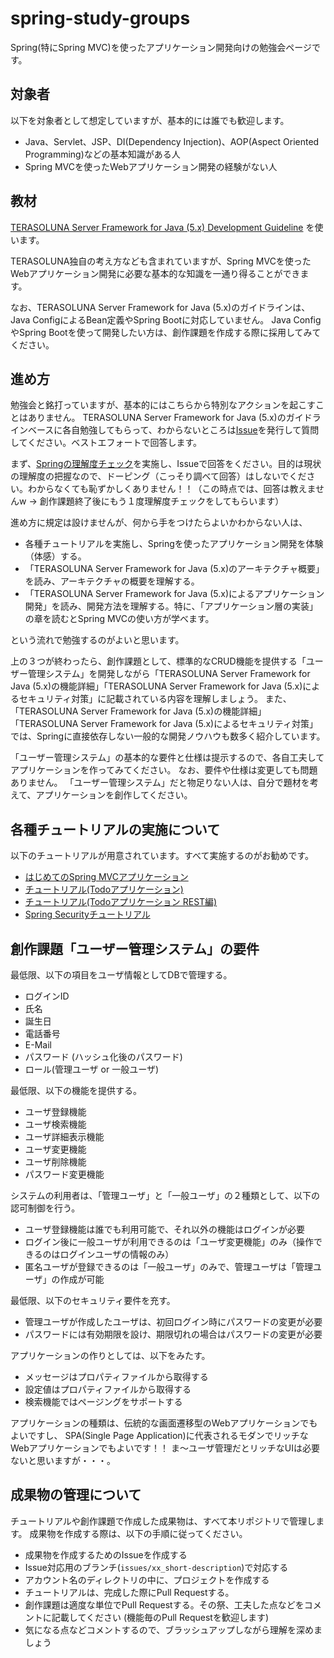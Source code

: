 # spring-study-groups
Spring(特にSpring MVC)を使ったアプリケーション開発向けの勉強会ページです。

## 対象者

以下を対象者として想定していますが、基本的には誰でも歓迎します。

* Java、Servlet、JSP、DI(Dependency Injection)、AOP(Aspect Oriented Programming)などの基本知識がある人
* Spring MVCを使ったWebアプリケーション開発の経験がない人

## 教材

[TERASOLUNA Server Framework for Java (5.x) Development Guideline](http://terasolunaorg.github.io/guideline/) を使います。

TERASOLUNA独自の考え方なども含まれていますが、Spring MVCを使ったWebアプリケーション開発に必要な基本的な知識を一通り得ることができます。

なお、TERASOLUNA Server Framework for Java (5.x)のガイドラインは、Java ConfigによるBean定義やSpring Bootに対応していません。
Java ConfigやSpring Bootを使って開発したい方は、創作課題を作成する際に採用してみてください。

## 進め方

勉強会と銘打っていますが、基本的にはこちらから特別なアクションを起こすことはありません。
TERASOLUNA Server Framework for Java (5.x)のガイドラインベースに各自勉強してもらって、わからないところは[Issue](https://github.com/kazuki43zoo/spring-study-groups/issues/new)を発行して質問してください。ベストエフォートで回答します。

まず、[Springの理解度チェック](http://terasolunaorg.github.io/guideline/5.0.1.RELEASE/ja/Appendix/SpringComprehensionCheck.html)を実施し、Issueで回答をください。目的は現状の理解度の把握なので、ドーピング（こっそり調べて回答）はしないでください。わからなくても恥ずかしくありません！！（この時点では、回答は教えませんw -> 創作課題終了後にもう１度理解度チェックをしてもらいます）

進め方に規定は設けませんが、何から手をつけたらよいかわからない人は、

* 各種チュートリアルを実施し、Springを使ったアプリケーション開発を体験（体感）する。
* 「TERASOLUNA Server Framework for Java (5.x)のアーキテクチャ概要」を読み、アーキテクチャの概要を理解する。
* 「TERASOLUNA Server Framework for Java (5.x)によるアプリケーション開発」を読み、開発方法を理解する。特に、「アプリケーション層の実装」の章を読むとSpring MVCの使い方が学べます。

という流れで勉強するのがよいと思います。

上の３つが終わったら、創作課題として、標準的なCRUD機能を提供する「ユーザー管理システム」を開発しながら「TERASOLUNA Server Framework for Java (5.x)の機能詳細」「TERASOLUNA Server Framework for Java (5.x)によるセキュリティ対策」に記載されている内容を理解しましょう。
また、「TERASOLUNA Server Framework for Java (5.x)の機能詳細」「TERASOLUNA Server Framework for Java (5.x)によるセキュリティ対策」では、Springに直接依存しない一般的な開発ノウハウも数多く紹介しています。

「ユーザー管理システム」の基本的な要件と仕様は提示するので、各自工夫してアプリケーションを作ってみてください。
なお、要件や仕様は変更しても問題ありません。
「ユーザー管理システム」だと物足りない人は、自分で題材を考えて、アプリケーションを創作してください。

## 各種チュートリアルの実施について

以下のチュートリアルが用意されています。すべて実施するのがお勧めです。

* [はじめてのSpring MVCアプリケーション](http://terasolunaorg.github.io/guideline/5.0.1.RELEASE/ja/Overview/FirstApplication.html)
* [チュートリアル(Todoアプリケーション)](http://terasolunaorg.github.io/guideline/5.0.1.RELEASE/ja/TutorialTodo/index.html)
* [チュートリアル(Todoアプリケーション REST編)](http://terasolunaorg.github.io/guideline/5.0.1.RELEASE/ja/TutorialREST/index.html)
* [Spring Securityチュートリアル](http://terasolunaorg.github.io/guideline/5.0.1.RELEASE/ja/Security/Tutorial.html)

## 創作課題「ユーザー管理システム」の要件

最低限、以下の項目をユーザ情報としてDBで管理する。

* ログインID
* 氏名
* 誕生日
* 電話番号
* E-Mail
* パスワード (ハッシュ化後のパスワード)
* ロール(管理ユーザ or 一般ユーザ)

最低限、以下の機能を提供する。

* ユーザ登録機能
* ユーザ検索機能
* ユーザ詳細表示機能
* ユーザ変更機能
* ユーザ削除機能
* パスワード変更機能

システムの利用者は、「管理ユーザ」と「一般ユーザ」の２種類として、以下の認可制御を行う。

* ユーザ登録機能は誰でも利用可能で、それ以外の機能はログインが必要
* ログイン後に一般ユーザが利用できるのは「ユーザ変更機能」のみ（操作できるのはログインユーザの情報のみ）
* 匿名ユーザが登録できるのは「一般ユーザ」のみで、管理ユーザは「管理ユーザ」の作成が可能

最低限、以下のセキュリティ要件を充す。

* 管理ユーザが作成したユーザは、初回ログイン時にパスワードの変更が必要
* パスワードには有効期限を設け、期限切れの場合はパスワードの変更が必要

アプリケーションの作りとしては、以下をみたす。

* メッセージはプロパティファイルから取得する
* 設定値はプロパティファイルから取得する
* 検索機能ではページングをサポートする

アプリケーションの種類は、伝統的な画面遷移型のWebアプリケーションでもよいですし、
SPA(Single Page Application)に代表されるモダンでリッチなWebアプリケーションでもよいです！！
ま〜ユーザ管理だとリッチなUIは必要ないと思いますが・・・。

## 成果物の管理について

チュートリアルや創作課題で作成した成果物は、すべて本リポジトリで管理します。
成果物を作成する際は、以下の手順に従ってください。

* 成果物を作成するためのIssueを作成する
* Issue対応用のブランチ(`issues/xx_short-description`)で対応する
* アカウント名のディレクトリの中に、プロジェクトを作成する
* チュートリアルは、完成した際にPull Requestする。
* 創作課題は適度な単位でPull Requestする。その祭、工夫した点などをコメントに記載してください (機能毎のPull Requestを歓迎します)
* 気になる点などコメントするので、ブラッシュアップしながら理解を深めましょう
